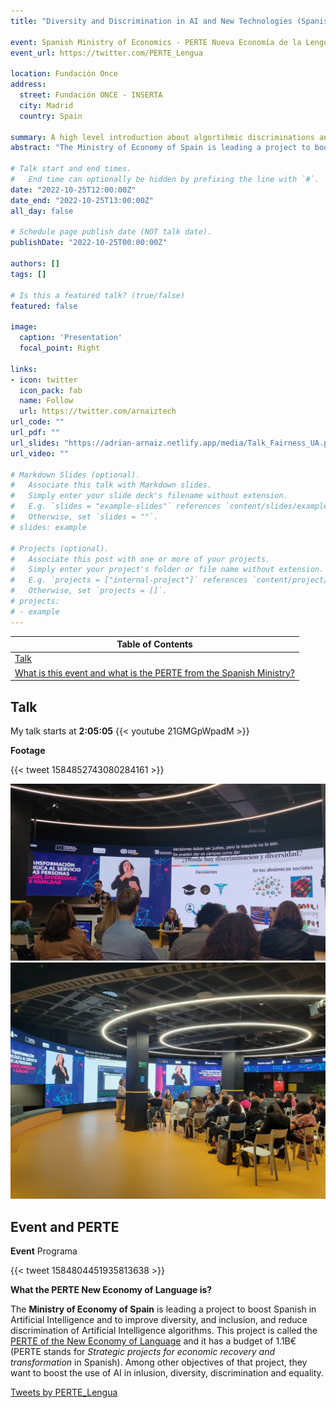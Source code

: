 ```yaml
---
title: "Diversity and Discrimination in AI and New Technologies (Spanish)"

event: Spanish Ministry of Economics - PERTE Nueva Economía de la Lengua
event_url: https://twitter.com/PERTE_Lengua

location: Fundación Once
address:
  street: Fundación ONCE - INSERTA
  city: Madrid
  country: Spain

summary: A high level introduction about algortihmic discriminations and lack of diversity and the AI challenges to solve this problem [Scientific Dissemination Language talk].
abstract: "The Ministry of Economy of Spain is leading a project to boost Spanish in Artificial Intelligence and to improve diversity, and inclusion, and reduce discrimination of Artificial Intelligence algorithms. This project is called the PERTE of the New Economy of Language. In this scope, I present the main reasons we want to use AI to reduce discrimination in algorithmic decision-making and improve diversity in social dynamics, the potential risk of using AI algorithms without a proper social design, and the challenges and next research steps."

# Talk start and end times.
#   End time can optionally be hidden by prefixing the line with `#`.
date: "2022-10-25T12:00:00Z"
date_end: "2022-10-25T13:00:00Z"
all_day: false

# Schedule page publish date (NOT talk date).
publishDate: "2022-10-25T00:00:00Z"

authors: []
tags: []

# Is this a featured talk? (true/false)
featured: false

image:
  caption: 'Presentation'
  focal_point: Right

links:
- icon: twitter
  icon_pack: fab
  name: Follow
  url: https://twitter.com/arnaiztech
url_code: ""
url_pdf: ""
url_slides: "https://adrian-arnaiz.netlify.app/media/Talk_Fairness_UA.pdf"
url_video: ""

# Markdown Slides (optional).
#   Associate this talk with Markdown slides.
#   Simply enter your slide deck's filename without extension.
#   E.g. `slides = "example-slides"` references `content/slides/example-slides.md`.
#   Otherwise, set `slides = ""`.
# slides: example

# Projects (optional).
#   Associate this post with one or more of your projects.
#   Simply enter your project's folder or file name without extension.
#   E.g. `projects = ["internal-project"]` references `content/project/deep-learning/index.md`.
#   Otherwise, set `projects = []`.
# projects:
# - example
---
```


| Table of Contents |
|--------|
| [Talk](#talk) |
| [What is this event and what is the PERTE from the Spanish Ministry?](#event-and-perte) |


## Talk

My talk starts at **2:05:05**
{{< youtube 21GMGpWpadM >}}

**Footage**

{{< tweet 1584852743080284161 >}}

![Talk](talk2.jpg "Talk")
![Venue](venue.jpg "Venue")

## Event and PERTE

**Event**
Programa

{{< tweet 1584804451935813638 >}}

**What the PERTE New Economy of Language is?**

The **Ministry of Economy of Spain** is leading a project to boost Spanish in Artificial Intelligence and to improve diversity, and inclusion, and reduce discrimination of Artificial Intelligence algorithms. This project is called the [PERTE of the New Economy of Language](https://planderecuperacion.gob.es/como-acceder-a-los-fondos/pertes/perte-nueva-economia-de-la-lengua) and it has a budget of 1.1B€ (PERTE stands for *Strategic projects for economic recovery and transformation* in Spanish). Among other objectives of that project, they want to boost the use of AI in inlusion, diversity, discrimination and equality.

<a class="twitter-timeline" data-width="500" data-height="400" data-theme="dark" href="https://twitter.com/PERTE_Lengua?ref_src=twsrc%5Etfw">Tweets by PERTE_Lengua</a> <script async src="https://platform.twitter.com/widgets.js" charset="utf-8"></script>


